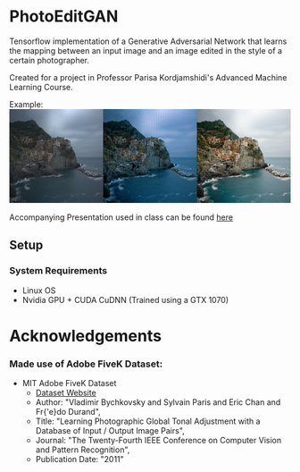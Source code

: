 # PhotoEditGAN

Tensorflow implementation of a Generative Adversarial Network that learns the mapping between an input image and an image edited in the style of a certain photographer.

Created for a project in Professor Parisa Kordjamshidi's Advanced Machine Learning Course.


Example:
<img src = "results/1413-Linked.png" width="900px"/>

Accompanying Presentation used in class can be found [here](https://github.com/JHousmanEdi/PhotoEditGAN/blob/master/results/Project%20Presentation.pdf)

## Setup

### System Requirements
- Linux OS
- Nvidia GPU + CUDA CuDNN (Trained using a GTX 1070)








# Acknowledgements
### Made use of Adobe FiveK Dataset: 
* MIT Adobe FiveK Dataset
    * [Dataset Website](https://data.csail.mit.edu/graphics/fivek/)
    * Author: "Vladimir Bychkovsky and Sylvain Paris and Eric Chan and Fr{\'e}do Durand",
    * Title: "Learning Photographic Global Tonal Adjustment with a Database of Input / Output Image Pairs",
    * Journal: "The Twenty-Fourth IEEE Conference on Computer Vision and Pattern Recognition",
    * Publication Date: "2011"

